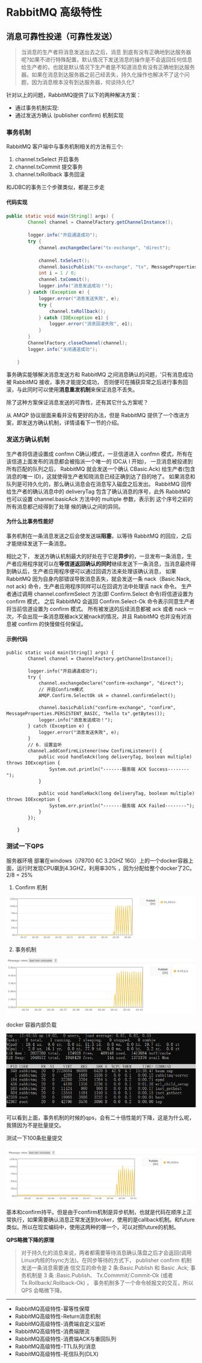 # RabbitMQ 高级特性

## 消息可靠性投递（可靠性发送）

> 当消息的生产者将消息发送出去之后，消息 到底有没有正确地到达服务器呢?如果不进行特殊配置，默认情况下发送消息的操作是不会返回任何信息给生产者的，也就是默认情况下生产者是不知道消息有没有正确地到达服务器。如果在消息到达服务器之前己经丢失，持久化操作也解决不了这个问题，因为消息根本没有到达服务器，何谈持久化?

针对以上的问题，RabbitMQ提供了以下的两种解决方案：
- 通过事务机制实现:
- 通过发送方确认 (publisher confirm) 机制实现

### 事务机制
RabbitMQ 客户端中与事务机制相关的方法有三个: 
1. channel.txSelect 开启事务
2. channel.txCommit 提交事务
3. channel.txRollback 事务回滚

和JDBC的事务三个步骤类似，都是三步走


#### 代码实现
```java
public static void main(String[] args) {
        Channel channel = ChannelFactory.getChannelInstance();

        logger.info("开启通道成功");
        try {
            channel.exchangeDeclare("tx-exchange", "direct");

            channel.txSelect();
            channel.basicPublish("tx-exchange", "tx", MessageProperties.PERSISTENT_BASIC, "hello tx".getBytes());
            int i = 1 / 0;
            channel.txCommit();
            logger.info("消息发送成功！");
        } catch (Exception e) {
            logger.error("消息发送失败", e);
            try {
                channel.txRollback();
            } catch (IOException e1) {
                logger.error("消息回滚失败", e1);
            }
        }
        ChannelFactory.closeChannel(channel);
        logger.info("关闭通道成功");

    }
```
事务确实能够解决消息发送方和 RabbitMQ 之间消息确认的问题，'只有消息成功被 RabbitMQ 接收，事务才能提交成功，
否则便可在捕获异常之后进行事务回滚，与此同时可以使用**消息重发机制**来保证消息不丢失。

除了这种方案保证消息发送的可靠性，还有其它什么方案呢？

从 AMQP 协议层面来看并没有更好的办法，但是 RabbitMQ 提供了一个改进方案，即发送方确认机制，详情请看下一节的介绍。

### 发送方确认机制

生产者将信道设置成 confmn C确认)模式，一旦信道进入 confmn 模式，所有在该信道上面发布的消息都会被指派一个唯一的 IDC从 l 开始)，
一旦消息被投递到所有匹配的队列之后， RabbitMQ 就会发送一个确认 CBasic.Ack) 给生产者(包含消息的唯一 ID)，这就使得生产者知晓消息已经正确到达了目的地了。
如果消息和队列是可持久化的，那么确认消息会在消息写入磁盘之后发出。 
RabbitMQ 回传给生产者的确认消息中的 deliveryTag 包含了确认消息的序号，此外 RabbitMQ 也可以设置 channel.basicAck 方法中的 multiple 参数，表示到 这个序号之前的所有消息都己经得到了处理
候的确认之间的异同。

#### 为什么比事务性能好
事务机制在一条消息发送之后会使发送端**阻塞**，以等待 RabbitMQ 的回应，之后才能继续发送下一条消息。

相比之下， 发送方确认机制最大的好处在于它是**异步**的，一旦发布一条消息，生产者应用程序就可以在**等信道返回确认的同时**继续发送下一条消息，当消息最终得到确认后，生产者应用程序便可以通过回调方法来处理该确认消息，
如果 RabbitMQ 因为自身内部错误导致消息丢失，就会发送一条 nack（Basic.Nack, not ack) 命令，生产者应用程序同样可以在回调方法中处理该 nack 命令。
生产者通过调用 channel.confirmSelect 方法(即 Confirm.Select 命令)将信道设置为 confirm 模式，
之后 RabbitMQ 会返回 Confirm.Select-Ok 命令表示同意生产者将当前信道设置为 confirm 模式。
所有被发送的后续消息都被 ack 或者 nack 一次，不会出现一条消息既被ack又被nack的情况，并且 RabbitMQ 也并没有对消息被 confirm 的快慢做任何保证。


#### 示例代码
```
public static void main(String[] args) {
        Channel channel = ChannelFactory.getChannelInstance();

        logger.info("开启通道成功");
        try {
            channel.exchangeDeclare("confirm-exchange", "direct");
            // 开启Confirm模式
            AMQP.Confirm.SelectOk ok = channel.confirmSelect();

            channel.basicPublish("confirm-exchange", "confirm", MessageProperties.PERSISTENT_BASIC, "hello tx".getBytes());
            logger.info("消息发送成功！");
        } catch (Exception e) {
            logger.error("消息发送失败", e);
        }
        // 6. 设置监听
        channel.addConfirmListener(new ConfirmListener() {
            public void handleAck(long deliveryTag, boolean multiple) throws IOException {
                System.out.println("-------服务端 ACK Success--------");
            }

            public void handleNack(long deliveryTag, boolean multiple) throws IOException {
                System.err.println("-------服务端 ACK Failed--------");
            }
        });

    }
```

### 测试一下QPS

服务器环境 部署在windows（i78700 6C 3.2GHZ 16G）上的一个docker容器上面，运行时发现CPU飙到4.3GHZ，利用率30% ，因为分配给整个docker了2C。2/8 = 25%


1. Confirm 机制

![](docs/images/confirm-speed.png)

2. 事务机制

![](docs/images/tx-speed.png)

docker 容器内部负载

![](docs/images/docker-internel.png)


可以看到上面，事务机制的时候的qps，会有二十倍性能的下降，这是为什么呢，我猜因为不是批量提交。


测试一下100条批量提交

![](docs/images/tx-batch-speed.png)

基本和confirm持平。但是由于confirm机制是异步机制，也就是代码在顺序上正常执行，如果需要确认消息正常发送到broker，使用的是callback机制。和future类似。所以在现实编码中，使用这两种的哪一个，可以对照future的机制。


**QPS略微下降的原理**
> 对于持久化的消息来说，两者都需要等待消息确认落盘之后才会返回(调用 Linux内核的fsync方法)。在同步等待的方式下， publisher confirm 机制发送一条消息需要通 信交互的命令是 2 条:Basic.Publish 和 Basic .Ack; 事务机制是 3 条 :Basic.Publish、
Tx.Commmit/.Commit-Ok (或者 Tx.Rollback/.Rollback-Ok) ， 事务机制多了一个命令帧报文的交互，所以 QPS 会略微下降。


------
* RabbitMQ高级特性-幂等性保障
* RabbitMQ高级特性-Return消息机制
* RabbitMQ高级特性-消费端自定义监听
* RabbitMQ高级特性-消费端限流
* RabbitMQ高级特性-消费端ACK与重回队列
* RabbitMQ高级特性-TTL队列/消息
* RabbitMQ高级特性-死信队列(DLX)